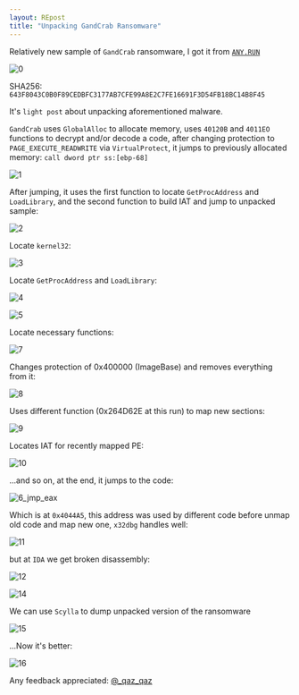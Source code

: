 ```yaml
---
layout: REpost
title: "Unpacking GandCrab Ransomware"
---
```


Relatively new sample of `GandCrab` ransomware, I got it from [`ANY.RUN`](https://any.run/)

![0](https://user-images.githubusercontent.com/16405698/35470151-eeec2d2e-033b-11e8-80c0-bfaedb134025.PNG)

SHA256: `643F8043C0B0F89CEDBFC3177AB7CFE99A8E2C7FE16691F3D54FB18BC14B8F45`

It's `light post` about unpacking aforementioned malware.

`GandCrab` uses `GlobalAlloc` to allocate memory, uses `40120B` and `4011EO` functions to decrypt and/or decode a code, after changing protection to `PAGE_EXECUTE_READWRITE` via `VirtualProtect`, it jumps to previously allocated memory: `call dword ptr ss:[ebp-68]`

![1](https://user-images.githubusercontent.com/16405698/35470152-ef370f6a-033b-11e8-8dad-4c064369da96.PNG)

After jumping, it uses the first function to locate `GetProcAddress` and `LoadLibrary`, and the second function to build IAT and jump to unpacked sample:

![2](https://user-images.githubusercontent.com/16405698/35470153-ef75941a-033b-11e8-9427-7d359cb29e34.PNG)

Locate `kernel32`:

![3](https://user-images.githubusercontent.com/16405698/35470154-efd75dc6-033b-11e8-80e9-3ecbcfc6e2ef.PNG)

Locate `GetProcAddress` and `LoadLibrary`:

![4](https://user-images.githubusercontent.com/16405698/35470155-f0270b78-033b-11e8-8a35-2713807ccbfe.PNG)


![5](https://user-images.githubusercontent.com/16405698/35470156-f0854c06-033b-11e8-9ab8-533a52141f9a.PNG)

Locate necessary functions:

![7](https://user-images.githubusercontent.com/16405698/35470142-ecfd513c-033b-11e8-9543-db2a27d87256.gif)

Changes protection of 0x400000 (ImageBase) and removes everything from it:

![8](https://user-images.githubusercontent.com/16405698/35470226-31c8013a-033d-11e8-97d9-0d03a1a84ce7.gif)

Uses different function (0x264D62E at this run) to map new sections:

![9](https://user-images.githubusercontent.com/16405698/35470144-ed5e0cf2-033b-11e8-9ce9-fcaddfea9711.PNG)

Locates IAT for recently mapped PE:

![10](https://user-images.githubusercontent.com/16405698/35470145-ed87626e-033b-11e8-8393-2033e563345b.gif)

...and so on, at the end, it jumps to the code:

![6_jmp_eax](https://user-images.githubusercontent.com/16405698/35470141-eccc05d2-033b-11e8-851d-e533cc3e66b0.PNG)

Which is at `0x4044A5`, this address was used by different code before unmap old code and map new one, `x32dbg` handles well:

![11](https://user-images.githubusercontent.com/16405698/35470146-edbf116e-033b-11e8-8927-e83167132963.PNG)

but at `IDA` we get broken disassembly:

![12](https://user-images.githubusercontent.com/16405698/35470147-edfd2774-033b-11e8-809a-77b11d547171.PNG)

![14](https://user-images.githubusercontent.com/16405698/35470148-ee462258-033b-11e8-88fe-561668e8ae30.PNG)

We can use `Scylla` to dump unpacked version of the ransomware

![15](https://user-images.githubusercontent.com/16405698/35470149-ee881f3c-033b-11e8-9b04-88565dbb6bd6.PNG)

...Now it's better:

![16](https://user-images.githubusercontent.com/16405698/35470150-eeae3992-033b-11e8-8a3b-19cf6037379d.PNG)



Any feedback appreciated: [@_qaz_qaz](https://twitter.com/_qaz_qaz)